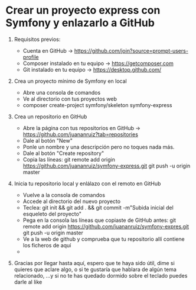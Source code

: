 

Crear un proyecto express con Symfony y enlazarlo a GitHub
==========================================================

1. Requisitos previos:
    
    * Cuenta en GitHub -> https://github.com/join?source=prompt-users-profile
    * Composer instalado en tu equipo -> https://getcomposer.com
    * Git instalado en tu equipo -> https://desktop.github.com/

2. Crea un proyecto mínimo de Symfony en local
    
    * Abre una consola de comandos
    * Ve al directorio con tus proyectos web
    * composer create-project symfony/skeleton symfony-express
    
3. Crea un repositorio en GitHub    

    * Abre la página con tus repositorios en GitHub -> https://github.com/juananruiz?tab=repositories
    * Dale al botón "New"
    * Ponle un nombre y una descripción pero no toques nada más.
    * Dale al botón "Create repository"
    * Copia las líneas:
        git remote add origin https://github.com/juananruiz/symfony-express.git
        git push -u origin master

4. Inicia tu repositorio local y enlálazo con el remoto en GitHub
    
    * Vuelve a la consola de comandos
    * Accede al directorio del nuevo proyecto
    * Teclea: git init && git add . && git commit -m"Subida inicial del esqueleto del proyecto"
    * Pega en la consola las líneas que copiaste de GitHub antes:
        git remote add origin https://github.com/juananruiz/symfony-expres.git
        git push -u origin master
    * Ve a la web de github y comprueba que tu repositorio allí contiene los ficheros de aquí
    *
5. Gracias por llegar hasta aquí, espero que te haya sido útil, dime si quieres que aclare algo, 
    o si te gustaría que hablara de algún tema relacionado,
    ...y si no te has quedado dormido sobre el teclado puedes darle al like

